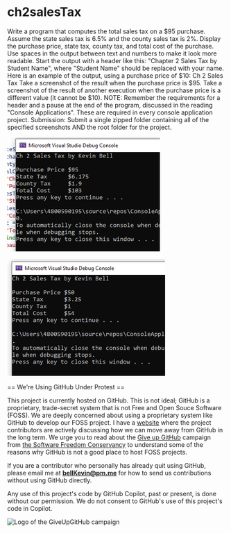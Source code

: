 # ch2salesTax
Write a program that computes the total sales tax on a $95 purchase. Assume the state sales tax is 6.5% and the county sales tax is 2%. Display the purchase price, state tax, county tax, and total cost of the purchase. Use spaces in the output between text and numbers to make it look more readable. Start the output with a header like this: "Chapter 2 Sales Tax by Student Name", where "Student Name" should be replaced with your name.  Here is an example of the output, using a purchase price of $10:  Ch 2 Sales Tax  Take a screenshot of the result when the purchase price is $95. Take a screenshot of the result of another execution when the purchase price is a different value (it cannot be $10).     NOTE: Remember the requirements for a header and a pause at the end of the program, discussed in the reading "Console Applications". These are required in every console application project.  Submission: Submit a single zipped folder containing all of the specified screenshots AND the root folder for the project.

![1](https://github.com/bell-kevin/ch2salesTax/blob/main/ConsoleApplication1/ch2salesTaxKevinBell.PNG)

![2](https://github.com/bell-kevin/ch2salesTax/blob/main/ConsoleApplication1/image2.PNG)

== We're Using GitHub Under Protest ==

This project is currently hosted on GitHub.  This is not ideal; GitHub is a
proprietary, trade-secret system that is not Free and Open Souce Software
(FOSS).  We are deeply concerned about using a proprietary system like GitHub
to develop our FOSS project. I have a [website](https://bellKevin.me) where the
project contributors are actively discussing how we can move away from GitHub
in the long term.  We urge you to read about the [Give up GitHub](https://GiveUpGitHub.org) campaign 
from [the Software Freedom Conservancy](https://sfconservancy.org) to understand some of the reasons why GitHub is not 
a good place to host FOSS projects.

If you are a contributor who personally has already quit using GitHub, please
email me at **bellKevin@pm.me** for how to send us contributions without
using GitHub directly.

Any use of this project's code by GitHub Copilot, past or present, is done
without our permission.  We do not consent to GitHub's use of this project's
code in Copilot.

![Logo of the GiveUpGitHub campaign](https://sfconservancy.org/img/GiveUpGitHub.png)
